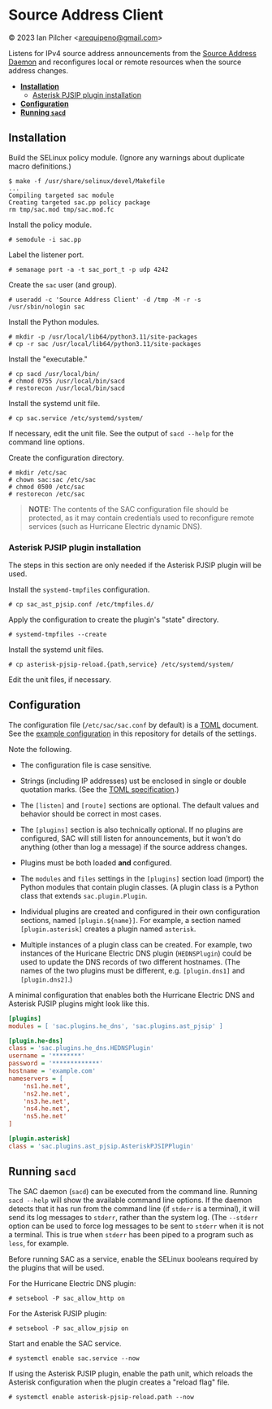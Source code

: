 # Source Address Client

&copy; 2023 Ian Pilcher <<arequipeno@gmail.com>>

Listens for IPv4 source address announcements from the
[Source Address Daemon](https://github.com/ipilcher/sad) and reconfigures local
or remote resources when the source address changes.

* [**Installation**](#installation)
  * [Asterisk PJSIP plugin installation](#asterisk-pjsip-plugin-installation)
* [**Configuration**](#configuration)
* [**Running `sacd`**](#running-sacd)

## Installation

Build the SELinux policy module.  (Ignore any warnings about duplicate macro
definitions.)

```
$ make -f /usr/share/selinux/devel/Makefile
...
Compiling targeted sac module
Creating targeted sac.pp policy package
rm tmp/sac.mod tmp/sac.mod.fc
```

Install the policy module.

```
# semodule -i sac.pp
```

Label the listener port.

```
# semanage port -a -t sac_port_t -p udp 4242
```

Create the `sac` user (and group).

```
# useradd -c 'Source Address Client' -d /tmp -M -r -s /usr/sbin/nologin sac
```

Install the Python modules.

```
# mkdir -p /usr/local/lib64/python3.11/site-packages
# cp -r sac /usr/local/lib64/python3.11/site-packages
```

Install the "executable."

```
# cp sacd /usr/local/bin/
# chmod 0755 /usr/local/bin/sacd
# restorecon /usr/local/bin/sacd
```

Install the systemd unit file.

```
# cp sac.service /etc/systemd/system/
```

If necessary, edit the unit file.  See the output of `sacd --help` for the
command line options.

Create the configuration directory.

```
# mkdir /etc/sac
# chown sac:sac /etc/sac
# chmod 0500 /etc/sac
# restorecon /etc/sac
```

> **NOTE:** The contents of the SAC configuration file should be protected, as
> it may contain credentials used to reconfigure remote services (such as
> Hurricane Electric dynamic DNS).

### Asterisk PJSIP plugin installation

The steps in this section are only needed if the Asterisk PJSIP plugin will be
used.

Install the `systemd-tmpfiles` configuration.

```
# cp sac_ast_pjsip.conf /etc/tmpfiles.d/
```

Apply the configuration to create the plugin's "state" directory.

```
# systemd-tmpfiles --create
```

Install the systemd unit files.

```
# cp asterisk-pjsip-reload.{path,service} /etc/systemd/system/
```

Edit the unit files, if necessary.

## Configuration

The configuration file (`/etc/sac/sac.conf` by default) is a
[TOML](https://toml.io/) document.  See the
[example configuration](https://github.com/ipilcher/sac/blob/main/sac.conf) in
this repository for details of the settings.

Note the following.

* The configuration file is case sensitive.

* Strings (including IP addresses) ust be enclosed in single or double quotation
  marks.  (See the [TOML specification](https://toml.io/en/v1.0.0#string).)

* The `[listen]` and `[route]` sections are optional.  The default values and
  behavior should be correct in most cases.

* The `[plugins]` section is also technically optional.  If no plugins are
  configured, SAC will still listen for announcements, but it won't do anything
  (other than log a message) if the source address changes.

* Plugins must be both loaded **and** configured.

* The `modules` and `files` settings in the `[plugins]` section load (import)
  the Python modules that contain plugin classes.  (A plugin class is a Python
  class that extends `sac.plugin.Plugin`.

* Individual plugins are created and configured in their own configuration
  sections, named `[plugin.${name}]`.  For example, a section named
  `[plugin.asterisk]` creates a plugin named `asterisk`.

* Multiple instances of a plugin class can be created.  For example, two
  instances of the Huricane Electric DNS plugin (`HEDNSPlugin`) could be used
  to update the DNS records of two different hostnames.  (The names of the two
  plugins must be different, e.g. `[plugin.dns1]` and `[plugin.dns2]`.)

A minimal configuration that enables both the Hurricane Electric DNS and
Asterisk PJSIP plugins might look like this.

```ini
[plugins]
modules = [ 'sac.plugins.he_dns', 'sac.plugins.ast_pjsip' ]

[plugin.he-dns]
class = 'sac.plugins.he_dns.HEDNSPlugin'
username = '********'
password = '*************'
hostname = 'example.com'
nameservers = [
	'ns1.he.net',
	'ns2.he.net',
	'ns3.he.net',
	'ns4.he.net',
	'ns5.he.net'
]

[plugin.asterisk]
class = 'sac.plugins.ast_pjsip.AsteriskPJSIPPlugin'
```
## Running `sacd`

The SAC daemon (`sacd`) can be executed from the command line.  Running
`sacd --help` will show the available command line options.  If the daemon
detects that it has run from the command line (if `stderr` is a terminal), it
will send its log messages to `stderr`, rather than the system log.  (The
`--stderr` option can be used to force log messages to be sent to `stderr` when
it is not a terminal.  This is true when `stderr` has been piped to a program
such as `less`, for example.

Before running SAC as a service, enable the SELinux booleans required by the
plugins that will be used.

For the Hurricane Electric DNS plugin:

```
# setsebool -P sac_allow_http on
```

For the Asterisk PJSIP plugin:

```
# setsebool -P sac_allow_pjsip on
```

Start and enable the SAC service.

```
# systemctl enable sac.service --now
```

If using the Asterisk PJSIP plugin, enable the path unit, which reloads the
Asterisk configuration when the plugin creates a "reload flag" file.

```
# systemctl enable asterisk-pjsip-reload.path --now
```

